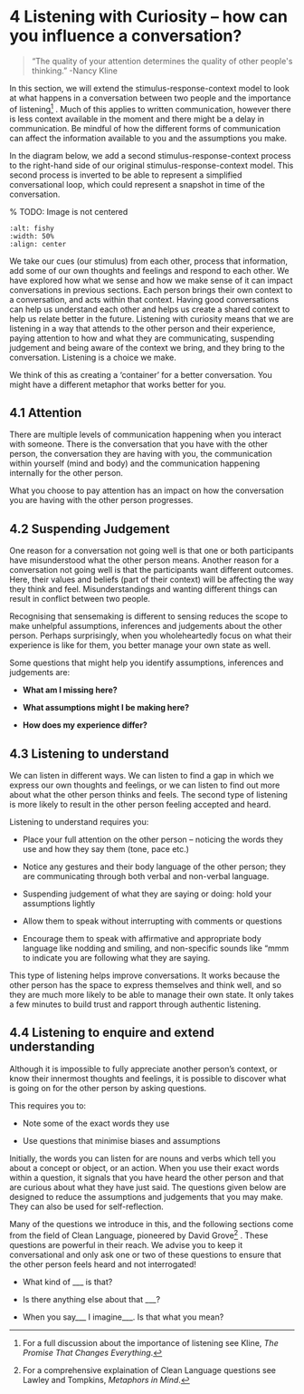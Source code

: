 # 4	**Listening with Curiosity** – how can you influence a conversation?

>“The quality of your attention determines the quality of other people's thinking.”
> -Nancy Kline

In this section, we will extend the stimulus-response-context model to look at what happens in a conversation between two people and the importance of listening[^7] . Much of this applies to written communication, however there is less context available in the moment and there might be a delay in communication. Be mindful of how the different forms of communication can affect the information available to you and the assumptions you make. 

In the diagram below, we add a second stimulus-response-context process to the right-hand side of our original stimulus-response-context model. This second process is inverted to be able to represent a simplified conversational loop, which could represent a snapshot in time of the conversation.

% TODO: Image is not centered
```{image} /images/my_their_context.png
:alt: fishy
:width: 50%
:align: center
```

We take our cues (our stimulus) from each other, process that information, add some of our own thoughts and feelings and respond to each other. We have explored how what we sense and how we make sense of it can impact conversations in previous sections. Each person brings their own context to a conversation, and acts within that context. Having good conversations can help us understand each other and helps us create a shared context to help us relate better in the future. Listening with curiosity means that we are listening in a way that attends to the other person and their experience, paying attention to how and what they are communicating, suspending judgement and being aware of the context we bring, and they bring to the conversation. Listening is a choice we make.

We think of this as creating a ‘container’ for a better conversation. You might have a different metaphor that works better for you.

## 4.1 Attention

There are multiple levels of communication happening when you interact with someone. There is the conversation that you have with the other person, the conversation they are having with you, the communication within yourself (mind and body) and the communication happening internally for the other person.

What you choose to pay attention has an impact on how the conversation you are having with the other person progresses.

## 4.2	Suspending Judgement

One reason for a conversation not going well is that one or both participants have misunderstood what the other person means. Another reason for a conversation not going well is that the participants want different outcomes. Here, their values and beliefs (part of their context) will be affecting the way they think and feel. Misunderstandings and wanting different things can result in conflict between two people.

Recognising that sensemaking is different to sensing reduces the scope to make unhelpful assumptions, inferences and judgements about the other person. Perhaps surprisingly, when you wholeheartedly focus on what their experience is like for them, you better manage your own state as well.

Some questions that might help you identify assumptions, inferences and judgements are:


- **What am I missing here?**

- **What assumptions might I be making here?**

- **How does my experience differ?**

## 4.3	Listening to understand

We can listen in different ways. We can listen to find a gap in which we express our own thoughts and feelings, or we can listen to find out more about what the other person thinks and feels. The second type of listening is more likely to result in the other person feeling accepted and heard.

Listening to understand requires you:


-	Place your full attention on the other person – noticing the words they use and how they say them (tone, pace etc.)

-	Notice any gestures and their body language of the other person; they are communicating through both verbal and non-verbal language.

-	Suspending judgement of what they are saying or doing: hold your assumptions lightly

-	Allow them to speak without interrupting with comments or questions

-	Encourage them to speak with affirmative and appropriate body language like nodding and smiling, and non-specific sounds like “mmm to indicate you are following what they are saying.

This type of listening helps improve conversations. It works because the other person has the space to express themselves and think well, and so they are much more likely to be able to manage their own state. It only takes a few minutes to build trust and rapport through authentic listening. 

## 4.4	Listening to enquire and extend understanding

Although it is impossible to fully appreciate another person’s context, or know their  innermost thoughts and feelings, it is possible to discover what is going on for the other person by asking questions. 

This requires you to:


-	Note some of the exact words they use

-	Use questions that minimise biases and assumptions

Initially, the words you can listen for are nouns and verbs which tell you about a concept or object, or an action. When you use their exact words within a question, it signals that you have heard the other person and that are curious about what they have just said. 
The questions given below are designed to reduce the assumptions and judgements that you may make. They can also be used for self-reflection.  

Many of the questions we introduce in this, and the following sections come from the field of Clean Language,  pioneered by David Grove[^8] . These questions are powerful in their reach. We advise you to keep it conversational and only ask one or two of these questions to ensure that the other person feels heard and not interrogated!


- What kind of ___ is that?

- Is there anything else about that ___?

- When you say___ I imagine___. Is that what you mean?



[^7]: For a full discussion about the importance of listening see Kline, _The Promise That Changes Everything_.
[^8]: For a comprehensive explaination of Clean Language questions see Lawley and Tompkins, _Metaphors in Mind_.